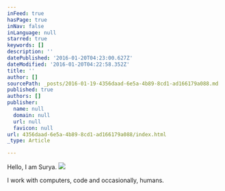 ```yaml
---
inFeed: true
hasPage: true
inNav: false
inLanguage: null
starred: true
keywords: []
description: ''
datePublished: '2016-01-20T04:23:00.627Z'
dateModified: '2016-01-20T04:22:58.352Z'
title: ''
author: []
sourcePath: _posts/2016-01-19-4356daad-6e5a-4b89-8cd1-ad166179a088.md
published: true
authors: []
publisher:
  name: null
  domain: null
  url: null
  favicon: null
url: 4356daad-6e5a-4b89-8cd1-ad166179a088/index.html
_type: Article

---
```

Hello, I am Surya.
![](https://the-grid-user-content.s3-us-west-2.amazonaws.com/e06e5263-7274-42b7-bb95-09f07a257d45.jpg)

I work with computers, code and occasionally, humans.